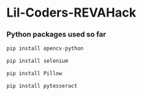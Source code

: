 # Lil-Coders-REVAHack
### Python packages used so far

```python
pip install opencv-python 
```
```python
pip install selenium
```
```python
pip install Pillow
```
```python
pip install pytesseract
```
